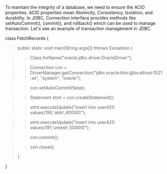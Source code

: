 To maintain the integrity of a database, we need to ensure the ACID
properties. ACID properties mean Atomicity, Consistency, Isolation, and
durability. In JDBC, Connection interface provides methods like
setAutoCommit(), commit(), and rollback() which can be used to manage
transaction. Let's see an example of transaction management in JDBC.

class FetchRecords {

>public static void main(String args\[\]) throws Exception {

>>Class.forName(\"oracle.jdbc.driver.OracleDriver\");

>>Connection con =
DriverManager.getConnection(\"jdbc:oracle:thin:@localhost:1521:xe\",
\"system\", \"oracle\");

>>con.setAutoCommit(false);

>>Statement stmt = con.createStatement();

>>stmt.executeUpdate(\"insert into user420
values(190,'abhi',40000)\");

>>stmt.executeUpdate(\"insert into user420
values(191,'umesh',50000)\");

>>con.commit();

>>con.close();

>}

}